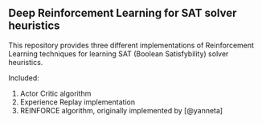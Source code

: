 **Deep Reinforcement Learning for SAT solver heuristics**
----
This repository provides three different implementations of Reinforcement Learning techniques for learning SAT (Boolean Satisfybility) solver heuristics.

Included:
  1. Actor Critic algorithm
  2. Experience Replay implementation
  3. REINFORCE algorithm, originally implemented by [@yanneta]

